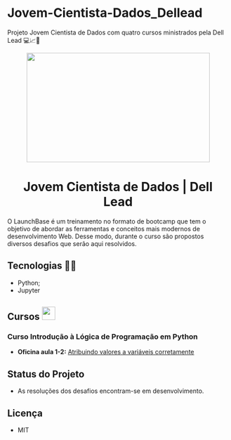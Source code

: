 # Jovem-Cientista-Dados_Dellead
Projeto Jovem Cientista de Dados com quatro cursos ministrados pela Dell Lead 💻📈💙
<p align="center"> 

<img src="https://user-images.githubusercontent.com/60404990/136980480-a8ba048d-b8d8-4720-bdf1-e18447e9a129.jpeg" width="417" height="249"> 
</p>

<h1 align="center">  Jovem Cientista de Dados | Dell Lead </h1>

O LaunchBase é um treinamento no formato de bootcamp que tem o objetivo de abordar as ferramentas e conceitos mais modernos de desenvolvimento Web. Desse modo, durante o curso são propostos diversos desafios que serão aqui resolvidos.

## Tecnologias 🚀🚀

- Python;
- Jupyter

## Cursos <img src = "https://image.flaticon.com/icons/svg/1388/1388007.svg" width="30" height="30">

 ### Curso Introdução à Lógica de Programação em Python
 
  - **Oficina aula 1-2:** [Atribuindo valores a variáveis corretamente]()
 
## Status do Projeto
- As resoluções dos desafios encontram-se em desenvolvimento.

## Licença
- MIT
